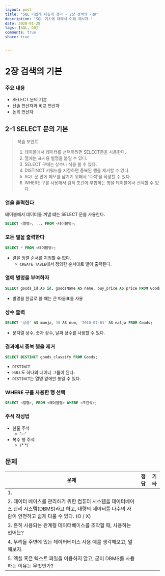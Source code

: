 ```yaml
---
layout: post
title: "SQL 더쉽게 더깊게 정리 - 2장 검색의 기본"
description: "SQL 기초에 대해서 이해 해보자."
date: 2020-01-28
tags: [SQL, DB]
comments: true
share: true


---
```


# 2장 검색의 기본

### 주요 내용

* SELECT 문의 기본
* 산술 연산자와 비교 연산자
* 논리 연산자

## 2-1 SELECT 문의 기본

> 학습 포인트
>
> 1. 테이블에서 데이터를 선택하려면 SELECT문을 사용한다.
> 2. 열에는 표시용 별명을 붙일 수 있다.
> 3. SELECT 구에는 상수나 식을 쓸 수 있다.
> 4. DISTINCT 키워드를 지정하면 중복된 행을 제거할 수 있다.
> 5. SQL 문 안에 메모를 남기기 위해서 '주석'을 작성할 수 있다.
> 6. WHERE 구를 사용해서 검색 조건에 부합하는 행을 테이블에서 선택할 수 있다.

### 열을 출력한다

 테이블에서 데이터를 꺼낼 떄는 SELECT 문을 사용한다.

```sql
SELECT <열명>, ... FROM <테이블명>;
```



### 모든 열을 출력한다

```sql
SELECT * FROM <테이블명>;
```

* 열을 정렬 순서를 지정할 수 없다.
  * `CREATE TABLE`에서 정의한 순서대로 열이 출력된다.



### 열에 별명을 부여하자

```sql
SELECT goods_id AS id, goodsName AS name, buy_price AS price FROM Goods;
```

* 별명을 한글로 쓸 때는 큰 따옴표를 사용



### 상수 출력

```sql
SELECT '상품' AS munja, 38 AS num, '2010-07-01' AS nalja FROM Goods;
```

* 문자열 상수, 숫자 상수, 날짜 상수를 사용할 수 있다.



### 결과에서 중복 행을 제거

```sql
SELECT DISTINCT goods_classify FROM Goods;
```

* `DISTINCT`
* `NULL`도 하나의 데이터 그룹이 된다.
* `DISTINCT`는 열명 앞에만 놓일 수 있다. 



### WHERE 구를 사용한 행 선택

```sql
SELECT <열명>, FROM <테이블명> WHERE <조건식>;
```



### 주석 작성법

* 한줄 주석
  * '--'
* 복수 행 주석
  * /* */

## 문제

| 문제                                                         | 정답 | 기타 |
| ------------------------------------------------------------ | ---- | ---- |
| 1.                                                           |      |      |
| 2. 데이터 베이스를 관리하기 위한 컴퓨터 시스템을 데이터베이스 관리 시스템(DBMS)라고 하고, 대량의 데이터를 다수의 사람이 안전하고 쉽게 다룰 수 있다. (O / X) |      |      |
| 3. 흔히 사용되는 관계형 데이터베이스를 조작할 때, 사용하는 언어는? |      |      |
| 4. 우리들 주변에 있는 데이터베이스 사용 예를 생각해보고, 말해보자. |      |      |
| 5. 엑셀 혹은 텍스트 파일을 이용하지 않고, 굳이 DBMS를 사용하는 이유는 무엇인가? |      |      |

